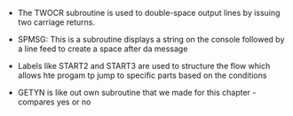 * The TWOCR subroutine is used to double-space output lines by issuing two carriage returns.

* SPMSG: This is a subroutine displays a string on the console followed by a line feed to create a space after da message

* Labels like START2 and START3 are used to structure the flow which allows hte progam tp jump to specific parts based on the conditions

* GETYN is like out own subroutine that we made for this chapter - compares yes or no

